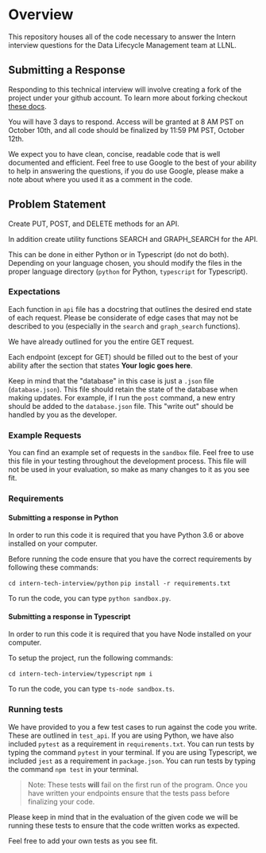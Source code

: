 # Overview

This repository houses all of the code necessary to answer the Intern interview questions for the Data Lifecycle Management team at LLNL.

## Submitting a Response

Responding to this technical interview will involve creating a fork of the project under your github account. To learn more about forking checkout [these docs](https://docs.github.com/en/get-started/quickstart/fork-a-repo).

You will have 3 days to respond. Access will be granted at 8 AM PST on October 10th, and all code should be finalized by 11:59 PM PST, October 12th.

We expect you to have clean, concise, readable code that is well documented and efficient. Feel free to use Google to the best of your ability to help in answering the questions, if you do use Google, please make a note about where you used it as a comment in the code.

## Problem Statement

Create PUT, POST, and DELETE methods for an API.

In addition create utility functions SEARCH and GRAPH_SEARCH for the API.

This can be done in either Python or in Typescript (do not do both). Depending on your language chosen, you should modify the files in the proper language directory (`python` for Python, `typescript` for Typescript).

### Expectations

Each function in `api` file has a docstring that outlines the desired end state of each request. Please be considerate of edge cases that may not be described to you (especially in the `search` and `graph_search` functions).

We have already outlined for you the entire GET request.

Each endpoint (except for GET) should be filled out to the best of your ability after the section that states **Your logic goes here**.

Keep in mind that the "database" in this case is just a `.json` file (`database.json`). This file should retain the state of the database when making updates. For example, if I run the `post` command, a new entry should be added to the `database.json` file. This "write out" should be handled by you as the developer.

### Example Requests

You can find an example set of requests in the `sandbox` file. Feel free to use this file in your testing throughout the development process. This file will not be used in your evaluation, so make as many changes to it as you see fit.

### Requirements

#### Submitting a response in Python

In order to run this code it is required that you have Python 3.6 or above installed on your computer.

Before running the code ensure that you have the correct requirements by following these commands:

`cd intern-tech-interview/python`
`pip install -r requirements.txt`

To run the code, you can type `python sandbox.py`.

#### Submitting a response in Typescript

In order to run this code it is required that you have Node installed on your computer.

To setup the project, run the following commands:

`cd intern-tech-interview/typescript`
`npm i`

To run the code, you can type `ts-node sandbox.ts`.


### Running tests

We have provided to you a few test cases to run against the code you write. These are outlined in `test_api`. If you are using Python, we have also included `pytest` as a requirement in `requirements.txt`. You can run tests by typing the command `pytest` in your terminal. If you are using Typescript, we included `jest` as a requirement in `package.json`. You can run tests by typing the command `npm test` in your terminal.

> Note: These tests **will** fail on the first run of the program. Once you have written your endpoints ensure that the tests pass before finalizing your code.

Please keep in mind that in the evaluation of the given code we will be running these tests to ensure that the code written works as expected.

Feel free to add your own tests as you see fit.

